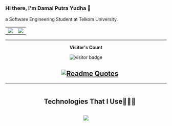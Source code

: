 ### Hi there, I'm Damai Putra Yudha 🫨  
a Software Engineering Student at Telkom University.

<table>
  <tr>
    <td>
      <img src="https://github-readme-stats.vercel.app/api/top-langs/?username=restuzaki&hide_progress=false&theme=radical&layout=compact" />
    </td>
    <td>
      <img src="https://github-readme-stats.vercel.app/api?username=restuzaki&theme=radical" />
    </td>
  </tr>
</table>

----------------------------------------------------------------------------------------------------------------------------------------
<p align="center"><b>Visitor's Count</b></p>
<p align="center"><img src="https://profile-counter.glitch.me/restuzaki/count.svg" alt="visitor badge"/></p>

<div id="user-content-toc">
  <ul align="center">
    <summary>
      <h2>
        <a href="https://github.com/piyushsuthar/github-readme-quotes">
          <img src="https://quotes-github-readme.vercel.app/api?type=horizontal&theme=dark" alt="Readme Quotes">
        </a>
      </h2>
    </summary>
  </ul>
</div>

----------------------------------------------------------------------------------------------------------------------------------------

<div id="user-content-toc">
  <ul align="center">
    <summary><h2 style="display: inline-block">Technologies That I Use👨🏻‍💻</h2></summary>
  </ul>
</div>

<!-- Tech Stack Icons -->
<p align="center">
  <a href="https://skillicons.dev">
    <img src="https://skillicons.dev/icons?i=git,dart,flutter,cs,cpp,java,postman,go,html,js,css,bots,replit,mysql&perline=14" />
  </a>
</p>
